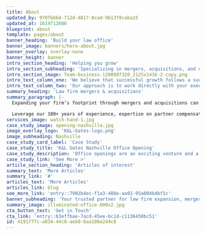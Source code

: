 ```yaml
---
title: About
updated_by: 970fb6b4-712d-4017-8cad-9b13f8caba15
updated_at: 1619712686
blueprint: about
template: pages/about
banner_heading: 'Build your law office'
banner_image: banners/hero-about.jpg
banner_overlay: overlay-none
banner_height: banner
intro_section_heading: 'Helping you grow'
intro_section_subheading: 'Specializing in mergers, acquisitions, and consulting for law firms.'
intro_section_image: Team-business-1200807320_2125x1416-2-copy.png
intro_text_column_one: 'We believe that successful growth follows a successful strategy. At Compass Law Group we have nearly a hundred years of combined experience working with law firms to expand or take on new markets.'
intro_text_column_two: 'Our approach is to work directly with your executive commity to craft a strategic growth plan. This may include the acquistion of one or more smaller firms, or an office openning built around a new team of attorneys pulled from other firms.'
summary_heading: 'Law firm mergers & acquisitions'
summary_paragraph: |-
  Expanding your firm’s footprint through mergers and acquisitions can rocket-propel growth and lead to big rewards. We team with you at the board room level to understand your firm’s goals and architect a comprehensive plan for success.

  Leverage our 100+ years of experience, expertise on partner compensation, and deep knowledge of the market to skillfully navigate and accelerate growth.
services_image: watch-hand-1.jpg
case_study_image: opening-nashville.jpg
image_overlay_logo: 'K&L-Gates-logo.png'
image_subheading: Nashville
case_study_card_label: 'Case Study'
case_study_title: 'K&L Gates Nashville Office Opening'
case_study_description: 'Office openings are an exciting venture and a key part of our business.  We architected and executed a successful office opening for K&L Gates  in the growing city of Nashville.'
case_study_link: 'See More >'
article_section_heading: 'Articles of interest'
summary_text: 'More Articles'
summary_link: '#'
articles_text: 'More Articles'
articles_link: blog
see_more_link: 'entry::7902b4ec-f1a3-488e-aa92-95a004b4bf1c'
banner_subheading: 'Your trusted partner for law firm expansion, mergers, and team building.'
summary_image: illuminated-office-600x2.jpg
cta_button_text: 'Get in Touch'
cta_link: 'entry::b3effbae-7acd-45ee-bc1d-c1136450bc51'
id: 4191777c-a834-44c8-aeb8-6aa106e244c8
---
```

